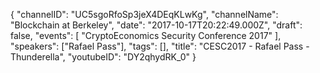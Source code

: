 {
    "channelID": "UC5sgoRfoSp3jeX4DEqKLwKg",
    "channelName": "Blockchain at Berkeley",
    "date": "2017-10-17T20:22:49.000Z",
    "draft": false,
    "events": [
        "CryptoEconomics Security Conference 2017"
    ],
    "speakers": ["Rafael Pass"],
    "tags": [],
    "title": "CESC2017 - Rafael Pass - Thunderella",
    "youtubeID": "DY2qhydRK_0"
}
